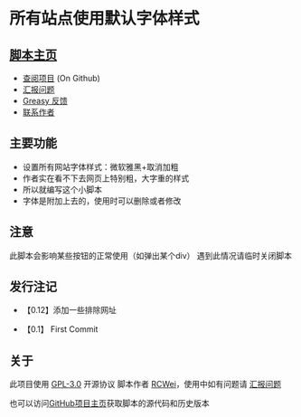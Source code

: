 # 所有站点使用默认字体样式

## [脚本主页](https://greasyfork.org/zh-CN/scripts/397585-所有站点使用默认字体样式)
- [查阅项目](https://github.com/rickweii/AllSiteDefaultFont) (On Github)
- [汇报问题](https://github.com/rickweii/AllSiteDefaultFont/issues)
- [Greasy 反馈](https://greasyfork.org/zh-CN/scripts/397585-%E6%89%80%E6%9C%89%E7%AB%99%E7%82%B9%E4%BD%BF%E7%94%A8%E9%BB%98%E8%AE%A4%E5%AD%97%E4%BD%93%E6%A0%B7%E5%BC%8F/feedback)
- [联系作者](mailto:rcwei44@qq.com)

## 主要功能

- 设置所有网站字体样式：微软雅黑+取消加粗
- 作者实在看不下去网页上特别粗，大字重的样式
- 所以就编写这个小脚本
- 字体是附加上去的，使用时可以删除或者修改

## 注意
  此脚本会影响某些按钮的正常使用（如弹出某个div）
  遇到此情况请临时关闭脚本

## 发行注记

- 【0.12】添加一些排除网址

- 【0.1】 First Commit

## 关于

此项目使用 [GPL-3.0](https://opensource.org/licenses/GPL-3.0) 开源协议
脚本作者 [RCWei](https://weibo.com/rcwei28)，使用中如有问题请 [汇报问题](https://github.com/rickweii/AllSiteDefaultFont/issues)

也可以访问[GitHub项目主页](https://github.com/rickweii/AllSiteDefaultFont)获取脚本的源代码和历史版本
